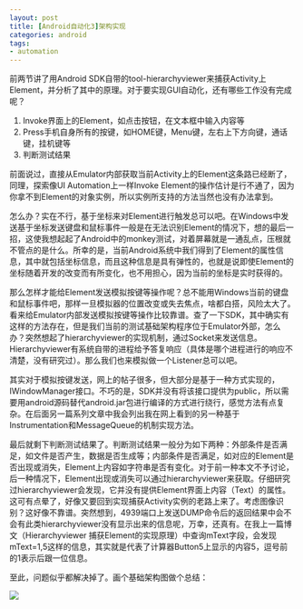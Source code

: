 ```yaml
---
layout: post
title: [Android自动化3]架构实现
categories: android
tags: 
- automation
---
```


前两节讲了用Android SDK自带的tool-hierarchyviewer来捕获Activity上Element，并分析了其中的原理。对于要实现GUI自动化，还有哪些工作没有完成呢？

1. Invoke界面上的Element，如点击按钮，在文本框中输入内容等
2. Press手机自身所有的按键，如HOME键，Menu键，左右上下方向键，通话键，挂机键等
3. 判断测试结果

前面说过，直接从Emulator内部获取当前Activity上的Element这条路已经断了，同理，探索像UI Automation上一样Invoke Element的操作估计是行不通了，因为你拿不到Element的对象实例，所以实例所支持的方法当然也没有办法拿到。

怎么办？实在不行，基于坐标来对Element进行触发总可以吧。在Windows中发送基于坐标发送键盘和鼠标事件一般是在无法识别Element的情况下，想的最后一招，这使我想起起了Android中的monkey测试，对着屏幕就是一通乱点，压根就不管点的是什么。所幸的是，当前Android系统中我们得到了Element的属性信息，其中就包括坐标信息，而且这种信息是具有弹性的，也就是说即使Element的坐标随着开发的改变而有所变化，也不用担心，因为当前的坐标是实时获得的。

那么怎样才能给Element发送模拟按键等操作呢？总不能用Windows当前的键盘和鼠标事件吧，那样一旦模拟器的位置改变或失去焦点，啥都白搭，风险太大了。看来给Emulator内部发送模拟按键等操作比较靠谱。查了一下SDK，其中确实有这样的方法存在，但是我们当前的测试基础架构程序位于Emulator外部，怎么办？突然想起了hierarchyviewer的实现机制，通过Socket来发送信息。Hierarchyviewer有系统自带的进程给予答复响应（具体是哪个进程进行的响应不清楚，没有研究过）。那么我们也来模拟做一个Listener总可以吧。

其实对于模拟按键发送，网上的帖子很多，但大部分是基于一种方式实现的，IWindowManager接口。不巧的是，SDK并没有将该接口提供为public，所以需要用android源码替代android.jar包进行编译的方式进行绕行，感觉方法有点复杂。在后面另一篇系列文章中我会列出我在网上看到的另一种基于Instrumentation和MessageQueue的机制实现方法。

最后就剩下判断测试结果了。判断测试结果一般分为如下两种：外部条件是否满足，如文件是否产生，数据是否生成等；内部条件是否满足，如对应的Element是否出现或消失，Element上内容如字符串是否有变化。对于前一种本文不予讨论，后一种情况下，Element出现或消失可以通过hierarchyviewer来获取。仔细研究过hierarchyviewer会发现，它并没有提供Element界面上内容（Text）的属性。这可有点晕了，好像又要回到实现捕获Activity实例的老路上来了。考虑图像识别？这好像不靠谱。突然想到，4939端口上发送DUMP命令后的返回结果中会不会有此类hierarchyviewer没有显示出来的信息呢，万幸，还真有。在我上一篇博文（Hierarchyviewer 捕获Element的实现原理）中查询mText字段，会发现mText=1,5这样的信息，其实就是代表了计算器Button5上显示的内容5，逗号前的1表示后跟一位信息。

至此，问题似乎都解决掉了。画个基础架构图做个总结：

<img src="/media/img/android_automation.png" />
